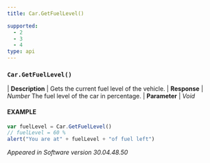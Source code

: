 ```yaml
---
title: Car.GetFuelLevel()

supported:
  - 2
  - 3
  - 4
type: api
---
```


### `Car.GetFuelLevel()`

| **Description** | Gets the current fuel level of the vehicle.
| **Response** | *Number*  The fuel level of the car in percentage.
| **Parameter**   | *Void*

#### EXAMPLE

```javascript
var fuelLevel = Car.GetFuelLevel()
// fuelLevel = 60 %
alert("You are at" + fuelLevel + "of fuel left")
```

*Appeared in Software version 30.04.48.50*